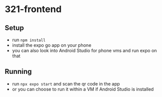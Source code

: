 # 321-frontend
## Setup
- run `npm install`
- install the expo go app on your phone
- you can also look into Android Studio for phone vms and run expo on that
## Running
- run `npx expo start` and scan the qr code in the app
- or you can choose to run it within a VM if Android Studio is installed
